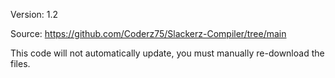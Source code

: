 Version: 1.2

Source: https://github.com/Coderz75/Slackerz-Compiler/tree/main

This code will not automatically update, you must manually re-download the files.
